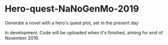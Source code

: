 # Hero-quest-NaNoGenMo-2019
Generate a novel with a hero's quest plot, set in the present day

In development. Code will be uploaded when it's finished, aiming for end of November 2019. 
